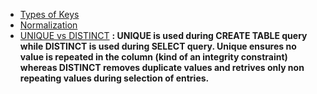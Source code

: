 - [Types of Keys](https://sqlrelease.com/sql-server-tutorial/types-of-keys#:~:text=Types%20of%20keys%201%20Candidate%20Key.%20Candidate%20key,6%20Super%20Key.%20...%207%20Foreign%20Key.%20)
- [Normalization](https://sqlrelease.com/sql-server-tutorial/database-normalization)
- [UNIQUE vs DISTINCT](https://pediaa.com/what-is-the-difference-between-unique-and-distinct-in-sql/#:~:text=%20Difference%20Between%20Unique%20and%20Distinct%20in%20SQL,stored%20in%20the%20database.%20Unique%20and...%20More%20) **: UNIQUE is used during CREATE TABLE query while DISTINCT is used during SELECT query. Unique ensures no value is repeated in the column (kind of an integrity constraint) whereas DISTINCT removes duplicate values and retrives only non repeating values during selection of entries.**
